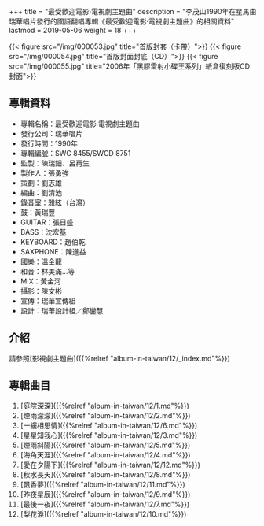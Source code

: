 +++
title = "最受歡迎電影‧電視劇主題曲"
description = "李茂山1990年在星馬由瑞華唱片發行的國語翻唱專輯《最受歡迎電影‧電視劇主題曲》的相關資料"
lastmod = 2019-05-06
weight = 18
+++

{{< figure src="/img/000053.jpg"  title="首版封套（卡帶）">}}
{{< figure src="/img/000054.jpg" title="首版封面封底（CD）">}}
{{< figure src="/img/000055.jpg" title="2006年「黑膠雷射小碟王系列」紙盒復刻版CD封面">}}

## 專輯資料

* 專輯名稱：最受歡迎電影‧電視劇主題曲
* 發行公司：瑞華唱片
* 發行時間：1990年
* 專輯編號：SWC 8455/SWCD 8751
* 監製：陳瑞鈿、呂再生
* 製作人：張勇強
* 策劃：劉志雄
* 編曲：劉清池
* 錄音室：雅絃（台灣）
* 鼓：黃瑞豐
* GUITAR：張日盛
* BASS：沈宏基
* KEYBOARD：趙伯乾
* SAXPHONE：陳進益
* 國樂：溫金龍
* 和音：林美滿…等
* MIX：黃金河
* 攝影：陳文彬
* 宣傳：瑞華宣傳組
* 設計：瑞華設計組／鄭鑾慧

## 介紹

請參照[影視劇主題曲]({{%relref "album-in-taiwan/12/_index.md"%}}) 


## 專輯曲目

1. [庭院深深]({{%relref "album-in-taiwan/12/1.md"%}})
2. [煙雨濛濛]({{%relref "album-in-taiwan/12/2.md"%}})
3. [一縷相思情]({{%relref "album-in-taiwan/12/6.md"%}})
4. [星星知我心]({{%relref "album-in-taiwan/12/3.md"%}})
5. [煙雨斜陽]({{%relref "album-in-taiwan/12/5.md"%}})
6. [海角天涯]({{%relref "album-in-taiwan/12/4.md"%}})
7. [愛在夕陽下]({{%relref "album-in-taiwan/12/12.md"%}})
8. [秋水長天]({{%relref "album-in-taiwan/12/8.md"%}})
9. [飄香夢]({{%relref "album-in-taiwan/12/11.md"%}})
10. [昨夜星辰]({{%relref "album-in-taiwan/12/9.md"%}})
11. [最後一夜]({{%relref "album-in-taiwan/12/7.md"%}})
12. [梨花淚]({{%relref "album-in-taiwan/12/10.md"%}})
<br/>
<br/>
